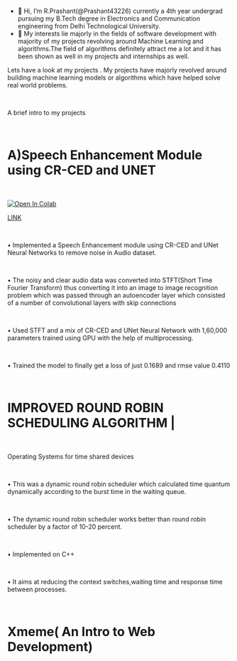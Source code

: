 - 👋 Hi, I’m R.Prashant(@Prashant43226) currently a 4th year undergrad pursuing my B.Tech degree in Electronics and Communication engineering from Delhi Technological University.
- 👀 My interests lie majorly in the fields of software development with majority of my projects revolving around Machine Learning and algorithms.The field of algorithms definitely attract me a lot 
and it has been shown as well in my projects and internships as well.

Lets have a look at my projects .
My projects have majorly revolved around building machine learning models or algorithms which have helped solve real world problems.

<br/>

A brief intro to my projects

<br/>

# A)Speech Enhancement Module using CR-CED and UNET

<br/>

<a href="https://colab.research.google.com/drive/19x7_bvm7XnVuOpy2LfK8IGTqikDbV2-U?usp=sharing" target="_parent"><img src="https://colab.research.google.com/assets/colab-badge.svg" alt="Open In Colab"/></a>
<br/>

<a href="https://github.com/Prashant43226/Speech-Enhancement-">LINK</a>

<br/>

• Implemented a Speech Enhancement module using CR-CED
and UNet Neural Networks to remove noise in Audio dataset.

<br/>

• The noisy and clear audio data was converted into STFT(Short
Time Fourier Transform) thus converting it into an image to
image recognition problem which was passed through an
autoencoder layer which consisted of a number of
convolutional layers with skip connections

<br/>

• Used STFT and a mix of CR-CED and UNet Neural Network
with 1,60,000 parameters trained using GPU with the help of
multiprocessing.

<br/>


• Trained the model to finally get a loss of just 0.1689 and rmse
value 0.4110

<br/>

# IMPROVED ROUND ROBIN SCHEDULING ALGORITHM |

<br/>

Operating Systems for time shared devices 

<br/>

• This was a dynamic round robin scheduler which calculated
time quantum dynamically according to the burst time in the
waiting queue.

<br/>

• The dynamic round robin scheduler works better than round
robin scheduler by a factor of 10-20 percent.

<br/>

• Implemented on C++

<br/>

• It aims at reducing the context switches,waiting time and
response time between processes.

<br/>

# Xmeme( An Intro to Web Development)

<!---
Prashant43226/Prashant43226 is a ✨ special ✨ repository because its `README.md` (this file) appears on your GitHub profile.
You can click the Preview link to take a look at your changes.
--->
